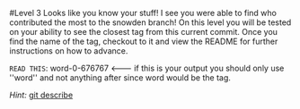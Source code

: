 #Level 3
Looks like you know your stuff!
I see you were able to find who contributed the most to the snowden branch!
On this level you will be tested on your ability to see the closest tag from this current commit.
Once you find the name of the tag, checkout to it and view the README for further instructions on how to advance. 

``READ THIS``: word-0-676767 <--- if this is your output you should only use ''word'' 
and not anything after since word would be the tag. 

*Hint:* [git describe](http://git-scm.com/docs/git-describe)
